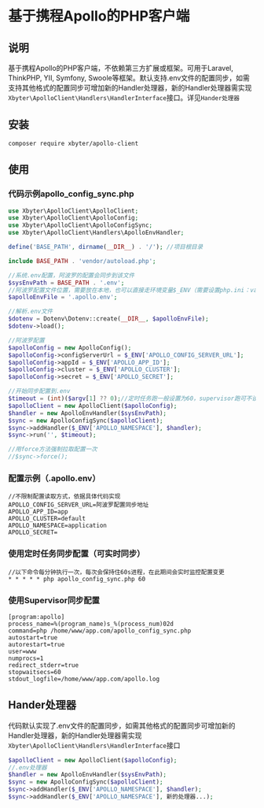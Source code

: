 # 基于携程Apollo的PHP客户端

## 说明
基于携程Apollo的PHP客户端，不依赖第三方扩展或框架。可用于Laravel, ThinkPHP, YII, Symfony, Swoole等框架。默认支持.env文件的配置同步，如需支持其他格式的配置同步可增加新的Handler处理器，新的Handler处理器需实现`Xbyter\ApolloClient\Handlers\HandlerInterface`接口。详见`Hander处理器`

## 安装
```
composer require xbyter/apollo-client
```

## 使用
### 代码示例apollo_config_sync.php
```php
use Xbyter\ApolloClient\ApolloClient;
use Xbyter\ApolloClient\ApolloConfig;
use Xbyter\ApolloClient\ApolloConfigSync;
use Xbyter\ApolloClient\Handlers\ApolloEnvHandler;

define('BASE_PATH', dirname(__DIR__) . '/'); //项目根目录

include BASE_PATH . 'vendor/autoload.php';

//系统.env配置，阿波罗的配置会同步到该文件
$sysEnvPath = BASE_PATH . '.env';
//阿波罗配置文件位置，需要放在本地，也可以直接走环境变量$_ENV（需要设置php.ini：variables_order = "EGPCS"）
$apolloEnvFile = '.apollo.env';

//解析.env文件
$dotenv = Dotenv\Dotenv::create(__DIR__, $apolloEnvFile);
$dotenv->load();

//阿波罗配置
$apolloConfig = new ApolloConfig();
$apolloConfig->configServerUrl = $_ENV['APOLLO_CONFIG_SERVER_URL'];
$apolloConfig->appId = $_ENV['APOLLO_APP_ID'];
$apolloConfig->cluster = $_ENV['APOLLO_CLUSTER'];
$apolloConfig->secret = $_ENV['APOLLO_SECRET'];

//开始同步配置到.env
$timeout = (int)($argv[1] ?? 0);//定时任务跑一般设置为60，supervisor跑可不设置
$apolloClient = new ApolloClient($apolloConfig);
$handler = new ApolloEnvHandler($sysEnvPath);
$sync = new ApolloConfigSync($apolloClient);
$sync->addHandler($_ENV['APOLLO_NAMESPACE'], $handler);
$sync->run('', $timeout);

//用force方法强制拉取配置一次
//$sync->force();
```


### 配置示例（.apollo.env）
```
//不限制配置读取方式，依据具体代码实现
APOLLO_CONFIG_SERVER_URL=阿波罗配置同步地址
APOLLO_APP_ID=app
APOLLO_CLUSTER=default
APOLLO_NAMESPACE=application
APOLLO_SECRET=
```

### 使用定时任务同步配置（可实时同步）
```
//以下命令每分钟执行一次，每次会保持住60s进程，在此期间会实时监控配置变更
* * * * * php apollo_config_sync.php 60
```

### 使用Supervisor同步配置
```
[program:apollo]
process_name=%(program_name)s_%(process_num)02d
command=php /home/www/app.com/apollo_config_sync.php
autostart=true
autorestart=true
user=www
numprocs=1
redirect_stderr=true
stopwaitsecs=60
stdout_logfile=/home/www/app.com/apollo.log
```

## Hander处理器
代码默认实现了.env文件的配置同步，如需其他格式的配置同步可增加新的Handler处理器，新的Handler处理器需实现`Xbyter\ApolloClient\Handlers\HandlerInterface`接口
```php
$apolloClient = new ApolloClient($apolloConfig);
//.env处理器
$handler = new ApolloEnvHandler($sysEnvPath);
$sync = new ApolloConfigSync($apolloClient);
$sync->addHandler($_ENV['APOLLO_NAMESPACE'], $handler);
$sync->addHandler($_ENV['APOLLO_NAMESPACE'], 新的处理器...);
```
